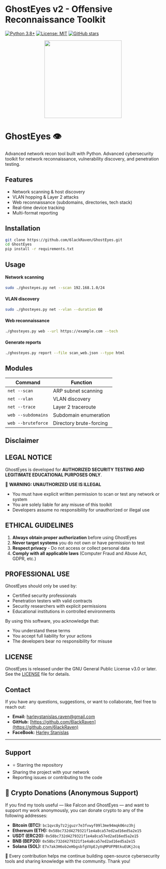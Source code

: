 # GhostEyes v2 - Offensive Reconnaissance Toolkit

[![Python 3.8+](https://img.shields.io/badge/python-3.8+-blue.svg)](https://www.python.org/downloads/)
[![License: MIT](https://img.shields.io/badge/License-MIT-yellow.svg)](https://opensource.org/licenses/MIT)
[![GitHub stars](https://img.shields.io/github/stars/6lackRaven/GhostEyes?style=social)](https://github.com/6lackRaven/GhostEyes)

<p align="center">
  <img src="https://private-user-images.githubusercontent.com/202351661/469445619-d59c7e15-68e7-4b9b-9077-0dc9b0bce7d7.png?jwt=eyJhbGciOiJIUzI1NiIsInR5cCI6IkpXVCJ9.eyJpc3MiOiJnaXRodWIuY29tIiwiYXVkIjoicmF3LmdpdGh1YnVzZXJjb250ZW50LmNvbSIsImtleSI6ImtleTUiLCJleHAiOjE3NTMyMTc5MDYsIm5iZiI6MTc1MzIxNzYwNiwicGF0aCI6Ii8yMDIzNTE2NjEvNDY5NDQ1NjE5LWQ1OWM3ZTE1LTY4ZTctNGI5Yi05MDc3LTBkYzliMGJjZTdkNy5wbmc_WC1BbXotQWxnb3JpdGhtPUFXUzQtSE1BQy1TSEEyNTYmWC1BbXotQ3JlZGVudGlhbD1BS0lBVkNPRFlMU0E1M1BRSzRaQSUyRjIwMjUwNzIyJTJGdXMtZWFzdC0xJTJGczMlMkZhd3M0X3JlcXVlc3QmWC1BbXotRGF0ZT0yMDI1MDcyMlQyMDUzMjZaJlgtQW16LUV4cGlyZXM9MzAwJlgtQW16LVNpZ25hdHVyZT1jNjRmMGEwNTlhNjg2MGYxN2EzZTUzMjU1M2RlYzUyM2M2ZDQzOTM3MTQwYzI4ZjMwYzM1Y2M5OTUyOTVmZmFkJlgtQW16LVNpZ25lZEhlYWRlcnM9aG9zdCJ9.lQHvP2_IooXSQb_qoU5lLvclF41BzyT2XmczgFfh-F4" width="250"/>
</p>

# GhostEyes 👁️  

Advanced network recon tool built with Python.
Advanced cybersecurity toolkit for network reconnaissance, vulnerability discovery, and penetration testing.

## Features

- Network scanning & host discovery
- VLAN hopping & Layer 2 attacks
- Web reconnaissance (subdomains, directories, tech stack)
- Real-time device tracking
- Multi-format reporting

## Installation

```bash
git clone https://github.com/6lackRaven/GhostEyes.git
cd GhostEyes
pip install -r requirements.txt
```

## Usage

#### Network scanning

```bash
sudo ./ghosteyes.py net --scan 192.168.1.0/24
```

#### VLAN discovery

```bash
sudo ./ghosteyes.py net --vlan --duration 60
```

#### Web reconnaissance

```bash
./ghosteyes.py web --url https://example.com --tech
```

#### Generate reports

```bash
./ghosteyes.py report --file scan_web.json --type html
```

## Modules

Command | Function |
|---------|----------|
| `net --scan` | ARP subnet scanning |
| `net --vlan` | VLAN discovery |
| `net --trace` | Layer 2 traceroute |
| `web --subdomains` | Subdomain enumeration |
| `web --bruteforce` | Directory brute-forcing |

## Disclaimer

## LEGAL NOTICE

GhostEyes is developed for **AUTHORIZED SECURITY TESTING AND LEGITIMATE EDUCATIONAL PURPOSES ONLY**.

🚨 **WARNING: UNAUTHORIZED USE IS ILLEGAL**
- You must have explicit written permission to scan or test any network or system
- You are solely liable for any misuse of this toolkit
- Developers assume no responsibility for unauthorized or illegal use

## ETHICAL GUIDELINES

1. **Always obtain proper authorization** before using GhostEyes
2. **Never target systems** you do not own or have permission to test
3. **Respect privacy** - Do not access or collect personal data
4. **Comply with all applicable laws** (Computer Fraud and Abuse Act, GDPR, etc.)

## PROFESSIONAL USE

GhostEyes should only be used by:
- Certified security professionals
- Penetration testers with valid contracts
- Security researchers with explicit permissions
- Educational institutions in controlled environments

By using this software, you acknowledge that:
- You understand these terms
- You accept full liability for your actions
- The developers bear no responsibility for misuse

## LICENSE

GhostEyes is released under the GNU General Public License v3.0 or later.  
See the [LICENSE](./LICENSE) file for details.

## Contact

If you have any questions, suggestions, or want to collaborate, feel free to reach out:

- **Email:** harleystanislas.raven@gmail.com  
- **GitHub:** [https://github.com/6lackRaven](https://github.com/6lackRaven)  
- **FaceBook:** [Harley Stanislas](https://www.facebook.com/profile.php?id=100087273507449)  
---

## Support

- ⭐️ Starring the repository  
- Sharing the project with your network  
- Reporting issues or contributing to the code

## 💸 Crypto Donations (Anonymous Support)

If you find my tools useful — like Falcon and GhostEyes — and want to support my work anonymously, you can donate crypto to any of the following addresses:

- **Bitcoin (BTC):** `bc1qvc8y7z2jguzr7e3fvwyf09l3me94mqk06nz3hj`
- **Ethereum (ETH):** `0x58bc732d4279321f1e4a8ca57ed2ad16ed5a2e15`
- **USDT (ERC20):** `0x58bc732d4279321f1e4a8ca57ed2ad16ed5a2e15`
- **BNB (BEP20):** `0x58bc732d4279321f1e4a8ca57ed2ad16ed5a2e15`
- **Solana (SOL):** `E7x7ak3H6ob2eHbgsbfgVXpEJyVqMPUFPBtkuEUKj2cq`

🙏 Every contribution helps me continue building open-source cybersecurity tools and sharing knowledge with the community. Thank you!
